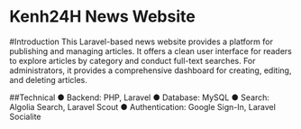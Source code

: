 # Kenh24H News Website

#Introduction
This Laravel-based news website provides a platform for publishing and managing articles. It offers a clean user interface for readers to explore articles by category and conduct full-text searches. For administrators, it provides a comprehensive dashboard for creating, editing, and deleting articles.

##Technical
● Backend: PHP, Laravel
● Database: MySQL
● Search: Algolia Search, Laravel Scout
● Authentication: Google Sign-In, Laravel Socialite
